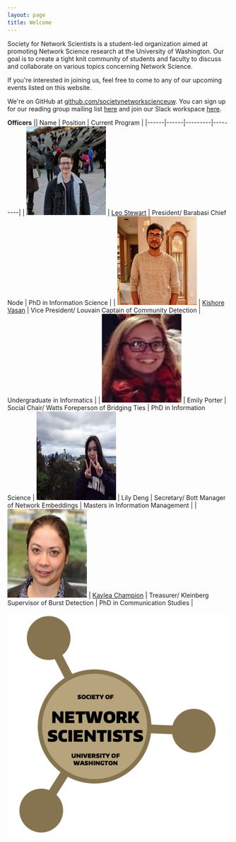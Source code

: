 ```yaml
---
layout: page
title: Welcome
---
```


Society for Network Scientists is a student-led organization aimed at promoting Network Science research at the University of Washington. Our goal is to create a tight knit community of students and faculty to discuss and collaborate on various topics concerning Network Science.

If you're interested in joining us, feel free to come to any of our upcoming events listed on this website.

We're on GitHub at [github.com/societynetworkscienceuw](https://github.com/societynetworkscienceuw).
You can sign up for our reading group mailing list [here](http://mailman11.u.washington.edu/mailman/listinfo/social_networks_reading_group) and join our Slack workspace [here](https://join.slack.com/t/uw-sns/signup).

**Officers**
|| Name | Position | Current Program |
|------|------|---------|---------|
| <img src="./officers/leo.jpeg" class="headshot" alt="Leo's headshot"> | [Leo Stewart](https://leostewart.weebly.com/) | President/ Barabasi Chief Node | PhD in Information Science |
| <img src="./officers/kishore.jpg" class="headshot" alt="Kishore's headshot"> | [Kishore Vasan](https://kishorevasan.me) | Vice President/ Louvain Captain of Community Detection | Undergraduate in Informatics |
| <img src="./officers/emily.jpg" class="headshot" alt="Emily's headshot">  | Emily Porter | Social Chair/ Watts Foreperson of Bridging Ties | PhD in Information Science
| <img src="./officers/lily.jpg" class="headshot" alt="Lily's headshot"> | Lily Deng | Secretary/ Bott Manager of Network Embeddings | Masters in Information Management |
| <img src="./officers/kaylea.jpeg" class="headshot" alt="Kaylea's headshot">  | [Kaylea Champion](http://www.kayleachampion.com) | Treasurer/ Kleinberg Supervisor of Burst Detection | PhD in Communication Studies |

<style>
    .headshot {
      width: 100%;
      height: auto;
      position: relative;
      width: 180px;
      height: 200px;
      overflow: hidden;
    }
</style>

![](./assets/img/sns_logo.png)
